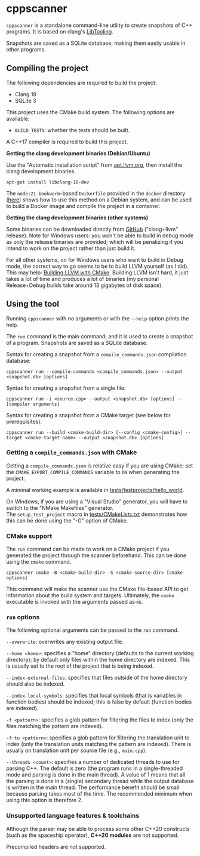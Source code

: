 
# cppscanner

`cppscanner` is a standalone command-line utility to create snapshots of C++ programs.
It is based on clang's [LibTooling](https://clang.llvm.org/docs/LibTooling.html).

Snapshots are saved as a SQLite database, making them easily usable in other programs.

## Compiling the project

The following dependencies are required to build the project:
- Clang 18
- SQLite 3

This project uses the CMake build system.
The following options are available:
- `BUILD_TESTS`: whether the tests should be built.

A C++17 compiler is required to build this project.

**Getting the clang development binaries (Debian/Ubuntu)**

Use the "Automatic installation script" from [apt.llvm.org](https://apt.llvm.org/), 
then install the clang development binaries.

```
apt-get install libclang-18-dev
```

The `node:21-bookworm`-based `Dockerfile` provided in the `docker` directory ([here](docker/Dockerfile))
shows how to use this method on a Debian system, and can be used to build a Docker image and compile 
the project in a container.

**Getting the clang development binaries (other systems)**

Some binaries can be downloaded directly from [GitHub](https://github.com/llvm/llvm-project/releases)
("clang+llvm" release). 
Note for Windows users: you won't be able to build in debug mode as only the release binaries are
provided; which will be penalizing if you intend to work on the project rather than just build it.

For all other systems, on for Windows users who want to build in Debug mode, 
the correct way to go seems to be to build LLVM yourself (as I did).
This may help: [Building LLVM with CMake](https://llvm.org/docs/CMake.html).
Building LLVM isn't hard, it just takes a lot of time and produces a lot of binaries
(my personal Release+Debug builds take around 13 gigabytes of disk space).

## Using the tool

Running `cppscanner` with no arguments or with the `--help` option prints the help.

The `run` command is the main command; and it is used to create a snapshot of
a program. Snapshots are saved as a SQLite database.

Syntax for creating a snapshot from a `compile_commands.json` compilation database:
```
cppscanner run --compile-commands <compile_commands.json> --output <snapshot.db> [options]
```

Syntax for creating a snapshot from a single file:
```
cppscanner run -i <source.cpp> --output <snapshot.db> [options] -- [compiler arguments]
```

Syntax for creating a snapshot from a CMake target (see below for prerequisites):
```
cppscanner run --build <cmake-build-dir> [--config <cmake-config>] --target <cmake-target-name> --output <snapshot.db> [options]
```

### Getting a `compile_commands.json` with CMake

Getting a `compile_commands.json` is relative easy if you are using CMake: set the 
`CMAKE_EXPORT_COMPILE_COMMANDS` variable to `ON` when generating the project.

A minimal working example is available in [tests/testprojects/hello_world](tests/testprojects/hello_world).

On Windows, if you are using a "Visual Studio" generator, you will have to switch
to the "NMake Makefiles" generator. <br/>
The `setup_test_project` macro in [tests/CMakeLists.txt](tests/CMakeLists.txt)
demonstrates how this can be done using the "-G" option of CMake.

### CMake support

The `run` command can be made to work on a CMake project if you generated the project
through the scanner beforehand.
This can be done using the `cmake` command.

```
cppscanner cmake -B <cmake-build-dir> -S <cmake-source-dir> [cmake-options]
```

This command will make the scanner use the CMake file-based API to get information 
about the build system and targets.
Ultimately, the `cmake` executable is invoked with the arguments passed as-is.

### `run` options

The following optional arguments can be passed to the `run` command.

`--overwrite`: overwrites any existing output file.

`--home <home>`: specifies a "home" directory (defaults to the current working directory); 
by default only files within the home directory are indexed. 
This is usually set to the root of the project that is being indexed.

`--index-external-files`: specifies that files outside of the home directory should
also be indexed.

`--index-local-symbols`: specifies that local symbols (that is variables in function
bodies) should be indexed; this is false by default (function bodies are indexed).

`-f <pattern>`: specifies a glob pattern for filtering the files to index (only the files
matching the pattern are indexed).

`-f:tu <pattern>`: specifies a glob pattern for filtering the translation unit to index
(only the translation units matching the pattern are indexed).
There is usually on translation unit per source file (e.g., `main.cpp`).

`--threads <count>`: specifies a number of dedicated threads to use for parsing C++.
The default is zero (the program runs in a single-threaded mode and parsing is done in 
the main thread). 
A value of 1 means that all the parsing is done in a (single) secondary thread while 
the output database is written in the main thread. The performance benefit should be
small because parsing takes most of the time.
The recommended minimum when using this option is therefore 2.

### Unsupported language features & toolchains

Although the parser may be able to process some other C++20 constructs (such as
the spaceship operator), **C++20 modules** are not supported.

Precompiled headers are not supported.
